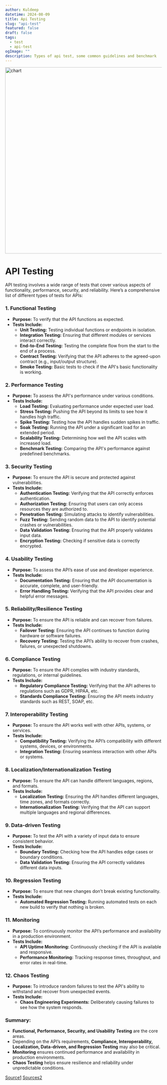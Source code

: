 ```yaml
---
author: Kuldeep
datetime: 2024-08-09
title: Api Testing
slug: "api-test"
featured: false
draft: false
tags:
  - test
  - api-test
ogImage: ""
description: Types of api test, some common guidelines and benchmark
---
```

<img src="https://miro.medium.com/v2/resize:fit:1100/format:webp/0*2CfrdDKdfOmfB8Z9.gif" alt="chart" width="600px">

# API Testing
API testing involves a wide range of tests that cover various aspects of functionality, performance, security, and reliability. Here’s a comprehensive list of different types of tests for APIs:

### 1. **Functional Testing**
   - **Purpose:** To verify that the API functions as expected.
   - **Tests Include:**
     - **Unit Testing:** Testing individual functions or endpoints in isolation.
     - **Integration Testing:** Ensuring that different modules or services interact correctly.
     - **End-to-End Testing:** Testing the complete flow from the start to the end of a process.
     - **Contract Testing:** Verifying that the API adheres to the agreed-upon contract (e.g., input/output structure).
     - **Smoke Testing:** Basic tests to check if the API's basic functionality is working.

### 2. **Performance Testing**
   - **Purpose:** To assess the API's performance under various conditions.
   - **Tests Include:**
     - **Load Testing:** Evaluating performance under expected user load.
     - **Stress Testing:** Pushing the API beyond its limits to see how it handles high traffic.
     - **Spike Testing:** Testing how the API handles sudden spikes in traffic.
     - **Soak Testing:** Running the API under a significant load for an extended period.
     - **Scalability Testing:** Determining how well the API scales with increased load.
     - **Benchmark Testing:** Comparing the API's performance against predefined benchmarks.

### 3. **Security Testing**
   - **Purpose:** To ensure the API is secure and protected against vulnerabilities.
   - **Tests Include:**
     - **Authentication Testing:** Verifying that the API correctly enforces authentication.
     - **Authorization Testing:** Ensuring that users can only access resources they are authorized to.
     - **Penetration Testing:** Simulating attacks to identify vulnerabilities.
     - **Fuzz Testing:** Sending random data to the API to identify potential crashes or vulnerabilities.
     - **Data Validation Testing:** Ensuring that the API properly validates input data.
     - **Encryption Testing:** Checking if sensitive data is correctly encrypted.

### 4. **Usability Testing**
   - **Purpose:** To assess the API’s ease of use and developer experience.
   - **Tests Include:**
     - **Documentation Testing:** Ensuring that the API documentation is accurate, complete, and user-friendly.
     - **Error Handling Testing:** Verifying that the API provides clear and helpful error messages.

### 5. **Reliability/Resilience Testing**
   - **Purpose:** To ensure the API is reliable and can recover from failures.
   - **Tests Include:**
     - **Failover Testing:** Ensuring the API continues to function during hardware or software failures.
     - **Recovery Testing:** Testing the API’s ability to recover from crashes, failures, or unexpected shutdowns.

### 6. **Compliance Testing**
   - **Purpose:** To ensure the API complies with industry standards, regulations, or internal guidelines.
   - **Tests Include:**
     - **Regulatory Compliance Testing:** Verifying that the API adheres to regulations such as GDPR, HIPAA, etc.
     - **Standards Compliance Testing:** Ensuring the API meets industry standards such as REST, SOAP, etc.

### 7. **Interoperability Testing**
   - **Purpose:** To ensure the API works well with other APIs, systems, or services.
   - **Tests Include:**
     - **Compatibility Testing:** Verifying the API’s compatibility with different systems, devices, or environments.
     - **Integration Testing:** Ensuring seamless interaction with other APIs or systems.

### 8. **Localization/Internationalization Testing**
   - **Purpose:** To ensure the API can handle different languages, regions, and formats.
   - **Tests Include:**
     - **Localization Testing:** Ensuring the API handles different languages, time zones, and formats correctly.
     - **Internationalization Testing:** Verifying that the API can support multiple languages and regional differences.

### 9. **Data-driven Testing**
   - **Purpose:** To test the API with a variety of input data to ensure consistent behavior.
   - **Tests Include:**
     - **Boundary Testing:** Checking how the API handles edge cases or boundary conditions.
     - **Data Validation Testing:** Ensuring the API correctly validates different data inputs.

### 10. **Regression Testing**
   - **Purpose:** To ensure that new changes don’t break existing functionality.
   - **Tests Include:**
     - **Automated Regression Testing:** Running automated tests on each new build to verify that nothing is broken.

### 11. **Monitoring**
   - **Purpose:** To continuously monitor the API’s performance and availability in a production environment.
   - **Tests Include:**
     - **API Uptime Monitoring:** Continuously checking if the API is available and responsive.
     - **Performance Monitoring:** Tracking response times, throughput, and error rates in real-time.

### 12. **Chaos Testing**
   - **Purpose:** To introduce random failures to test the API's ability to withstand and recover from unexpected events.
   - **Tests Include:**
     - **Chaos Engineering Experiments:** Deliberately causing failures to see how the system responds.

### Summary:
- **Functional, Performance, Security, and Usability Testing** are the core areas.
- Depending on the API’s requirements, **Compliance, Interoperability, Localization, Data-driven, and Regression Testing** may also be critical.
- **Monitoring** ensures continued performance and availability in production environments. 
- **Chaos Testing** helps ensure resilience and reliability under unpredictable conditions.


[Source1](https://blog.bytebytego.com/p/ep83-explaining-9-types-of-api-testing?open=false#%C2%A7explaining-types-of-api-testing)
[Sources2](https://muuktest.com/blog/types-of-api-testing)
